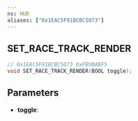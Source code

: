 ```yaml
---
ns: HUD
aliases: ["0x1EAC5F91BCBC5073"]
---
```

## SET_RACE_TRACK_RENDER

```c
// 0x1EAC5F91BCBC5073 0xFB9BABF5
void SET_RACE_TRACK_RENDER(BOOL toggle);
```


## Parameters
* **toggle**: 

